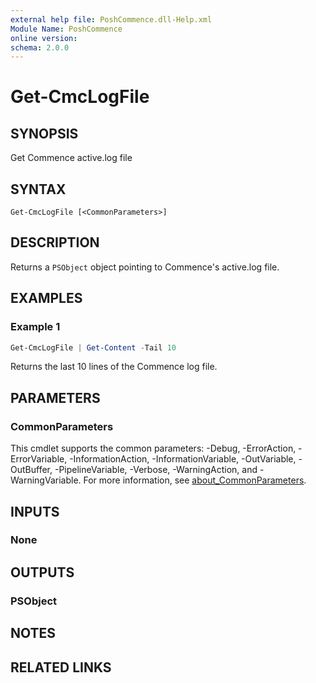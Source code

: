 ```yaml
---
external help file: PoshCommence.dll-Help.xml
Module Name: PoshCommence
online version:
schema: 2.0.0
---
```


# Get-CmcLogFile

## SYNOPSIS
Get Commence active.log file

## SYNTAX

```
Get-CmcLogFile [<CommonParameters>]
```

## DESCRIPTION
Returns a `PSObject` object pointing to Commence's active.log file.

## EXAMPLES

### Example 1
```powershell
Get-CmcLogFile | Get-Content -Tail 10
```

Returns the last 10 lines of the Commence log file.

## PARAMETERS

### CommonParameters
This cmdlet supports the common parameters: -Debug, -ErrorAction, -ErrorVariable, -InformationAction, -InformationVariable, -OutVariable, -OutBuffer, -PipelineVariable, -Verbose, -WarningAction, and -WarningVariable. For more information, see [about_CommonParameters](http://go.microsoft.com/fwlink/?LinkID=113216).

## INPUTS

### None

## OUTPUTS

### PSObject

## NOTES

## RELATED LINKS
